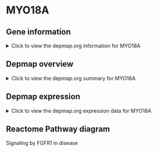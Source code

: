 <h1>MYO18A</h1>

<h2>Gene information</h2>
<details>
  <summary>Click to view the depmap.org information for MYO18A</summary>
  <iframe src="https://depmap.org/portal/gene/MYO18A?tab=about" style="border:none;width:100%;height:800px"></iframe>
</details>

<h2>Depmap overview</h2>
<details>
  <summary>Click to view the depmap.org summary for MYO18A</summary>
  <iframe src="https://depmap.org/portal/gene/MYO18A?tab=overview" style="border:none;width:100%;height:800px"></iframe>
</details>

<h2>Depmap expression</h2>
<details>
  <summary>Click to view the depmap.org expression data for MYO18A</summary>
  <iframe src="https://depmap.org/portal/gene/MYO18A?tab=characterization" style="border:none;width:100%;height:800px"></iframe>
</details>



<h2>Reactome Pathway diagram</h2>
Signaling by FGFR1 in disease
<div id="diagramHolder"></div>

<script>
    //Creating the Reactome Diagram widget
    //Take into account a proxy needs to be set up in your server side pointing to www.reactome.org
    function onReactomeDiagramReady(){  //This function is automatically called when the widget code is ready to be used
        var diagram = Reactome.Diagram.create({
            "placeHolder" : "diagramHolder",
            "width" : 900,
            "height" : 500
        });

        //Initialising it to the "Hemostasis" pathway
        diagram.loadDiagram("R-HSA-5655302");

        //Adding different listeners

        diagram.onDiagramLoaded(function (loaded) {
            console.info("Loaded ", loaded);
            diagram.flagItems("BAD");
	    diagram.flagItems("Q92934");
            if (loaded == "R-HSA-5655302") diagram.selectItem("R-HSA-5655302");
        });

     }
</script>



